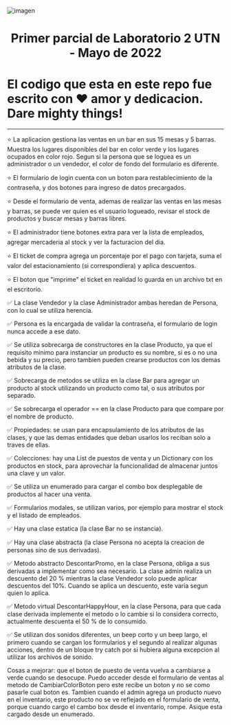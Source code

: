![imagen](https://user-images.githubusercontent.com/78119165/160845077-e97f5cda-6dbb-476a-8dfa-8a8420b9d798.png)

<h1 align="center">Primer parcial de Laboratorio 2 UTN - Mayo de 2022</h1>

# **El codigo que esta en este repo fue escrito con ❤ amor y dedicacion. Dare mighty things!**

---

⭐️ La aplicacion gestiona las ventas en un bar en sus 15 mesas y 5 barras. Muestra los lugares disponibles del bar en color verde y los lugares ocupados en color rojo. Segun si la persona que se loguea es un administrador o un vendedor, el color de fondo del formulario es diferente.

⭐️ El formulario de login cuenta con un boton para restablecimiento de la contraseña, y dos botones para ingreso de datos precargados.

⭐️ Desde el formulario de venta, ademas de realizar las ventas en las mesas y barras, se puede ver quien es el usuario logueado, revisar el stock de productos y buscar mesas y barras libres.

⭐️ El administrador tiene botones extra para ver la lista de empleados, agregar mercaderia al stock y ver la facturacion del dia.

⭐️ El ticket de compra agrega un porcentaje por el pago con tarjeta, suma el valor del estacionamiento (si correspondiera) y aplica descuentos.

⭐️ El boton que "imprime" el ticket en realidad lo guarda en un archivo txt en el escritorio.

✅ La clase Vendedor y la clase Administrador ambas heredan de Persona, con lo cual se utiliza herencia.

✅ Persona es la encargada de validar la contraseña, el formulario de login nunca accede a ese dato.

✅ Se utiliza sobrecarga de constructores en la clase Producto, ya que el requisito minimo para instanciar un producto es su nombre, si es o no una bebida y su precio, pero tambien pueden crearse productos con los demas atributos de la clase.

✅ Sobrecarga de metodos se utiliza en la clase Bar para agregar un producto al stock utilizando un producto como tal, o sus atributos por separado.

✅ Se sobrecarga el operador == en la clase Producto para que compare por el nombre de producto.

✅ Propiedades: se usan para encapsulamiento de los atributos de las clases, y que las demas entidades que deban usarlos los reciban solo a traves de ellas.

✅ Colecciones: hay una List de puestos de venta y un Dictionary con los productos en stock, para aprovechar la funcionalidad de almacenar juntos una clave y un valor.

✅ Se utiliza un enumerado para cargar el combo box desplegable de productos al hacer una venta.

✅ Formularios modales, se utilizan varios, por ejemplo para mostrar el stock y el listado de empleados.

✅ Hay una clase estatica (la clase Bar no se instancia).

✅ Hay una clase abstracta (la clase Persona no acepta la creacion de personas sino de sus derivadas).

✅ Metodo abstracto DescontarPromo, en la clase Persona, obliga a sus derivadas a implementar como sea necesario. La clase admin realiza un descuento del 20 % mientras la clase Vendedor solo puede aplicar descuentos del 10%. Cuando se aplica un descuento, este varia segun quien lo aplica.

✅ Metodo virtual DescontarHappyHour, en la clase Persona, para que cada clase derivada implemente el metodo o lo cambie si lo considera correcto, actualmente descuenta el 50 % de lo consumido.

✅ Se utilizan dos sonidos diferentes, un beep corto y un beep largo, el primero cuando se cargan los formularios y el segundo al realizar algunas acciones, dentro de un bloque try catch por si hubiera alguna excepcion al utilizar los archivos de sonido.

Cosas a mejorar: que el boton de puesto de venta vuelva a cambiarse a verde cuando se desocupe. Puedo acceder desde el formulario de ventas al metodo de CambiarColorBoton pero este recibe un boton y no se como pasarle cual boton es. Tambien cuando el admin agrega un producto nuevo en el inventario, este producto no se ve reflejado en el formulario de venta, porque cuando cargo el cambo box desde el inventario, rompe. Asique esta cargado desde un enumerado.

